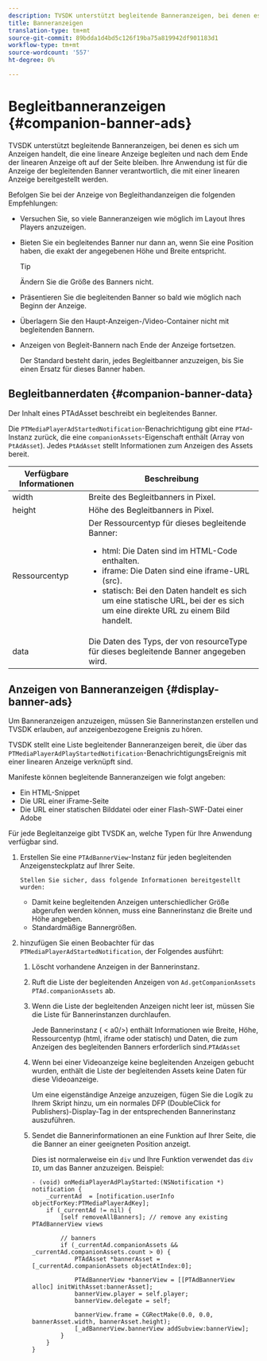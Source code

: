 ```yaml
---
description: TVSDK unterstützt begleitende Banneranzeigen, bei denen es sich um Anzeigen handelt, die eine lineare Anzeige begleiten und nach dem Ende der linearen Anzeige oft auf der Seite bleiben. Ihre Anwendung ist für die Anzeige der begleitenden Banner verantwortlich, die mit einer linearen Anzeige bereitgestellt werden.
title: Banneranzeigen
translation-type: tm+mt
source-git-commit: 89bdda1d4bd5c126f19ba75a819942df901183d1
workflow-type: tm+mt
source-wordcount: '557'
ht-degree: 0%

---
```



# Begleitbanneranzeigen {#companion-banner-ads}

TVSDK unterstützt begleitende Banneranzeigen, bei denen es sich um Anzeigen handelt, die eine lineare Anzeige begleiten und nach dem Ende der linearen Anzeige oft auf der Seite bleiben. Ihre Anwendung ist für die Anzeige der begleitenden Banner verantwortlich, die mit einer linearen Anzeige bereitgestellt werden.

Befolgen Sie bei der Anzeige von Begleithandanzeigen die folgenden Empfehlungen:

* Versuchen Sie, so viele Banneranzeigen wie möglich im Layout Ihres Players anzuzeigen.
* Bieten Sie ein begleitendes Banner nur dann an, wenn Sie eine Position haben, die exakt der angegebenen Höhe und Breite entspricht.

   >[!TIP]
   >
   >Ändern Sie die Größe des Banners nicht.

* Präsentieren Sie die begleitenden Banner so bald wie möglich nach Beginn der Anzeige.
* Überlagern Sie den Haupt-Anzeigen-/Video-Container nicht mit begleitenden Bannern.
* Anzeigen von Begleit-Bannern nach Ende der Anzeige fortsetzen.

   Der Standard besteht darin, jedes Begleitbanner anzuzeigen, bis Sie einen Ersatz für dieses Banner haben.

## Begleitbannerdaten {#companion-banner-data}

Der Inhalt eines PTAdAsset beschreibt ein begleitendes Banner.

<!--<a id="section_D730B4FD6FD749E9860B6A07FC110552"></a>-->

Die `PTMediaPlayerAdStartedNotification`-Benachrichtigung gibt eine `PTAd`-Instanz zurück, die eine `companionAssets`-Eigenschaft enthält (Array von `PtAdAsset`).
Jedes `PtAdAsset` stellt Informationen zum Anzeigen des Assets bereit.

<table id="table_760C885E2DCA4BE983CC57FDA7BD5B14"> 
 <thead> 
  <tr> 
   <th colname="col1" class="entry"> Verfügbare Informationen </th> 
   <th colname="col2" class="entry"> Beschreibung </th> 
  </tr> 
 </thead>
 <tbody> 
  <tr> 
   <td colname="col1"> width </td> 
   <td colname="col2"> Breite des Begleitbanners in Pixel. </td> 
  </tr> 
  <tr> 
   <td colname="col1"> height </td> 
   <td colname="col2"> Höhe des Begleitbanners in Pixel. </td> 
  </tr> 
  <tr> 
   <td colname="col1"> Ressourcentyp </td> 
   <td colname="col2">Der Ressourcentyp für dieses begleitende Banner: 
    <ul id="ul_A067787FE49E4B6095BE0AC1D447DBB3"> 
     <li id="li_02B7224C67004095B3F6E50FD21E507E">html: Die Daten sind im HTML-Code enthalten. </li> 
     <li id="li_5F37E14472424F808C6094F42009E676">iframe: Die Daten sind eine iframe-URL (src). </li> 
     <li id="li_76B945007CE842158B5125422765E0B2">statisch: Bei den Daten handelt es sich um eine statische URL, bei der es sich um eine direkte URL zu einem Bild handelt. </li> 
    </ul> </td> 
  </tr> 
  <tr> 
   <td colname="col1"> data </td> 
   <td colname="col2"> Die Daten des Typs, der von <span class="codeph"> resourceType</span> für dieses begleitende Banner angegeben wird. </td> 
  </tr> 
 </tbody> 
</table>

## Anzeigen von Banneranzeigen {#display-banner-ads}

Um Banneranzeigen anzuzeigen, müssen Sie Bannerinstanzen erstellen und TVSDK erlauben, auf anzeigenbezogene Ereignis zu hören.

TVSDK stellt eine Liste begleitender Banneranzeigen bereit, die über das `PTMediaPlayerAdPlayStartedNotification`-BenachrichtigungsEreignis mit einer linearen Anzeige verknüpft sind.

Manifeste können begleitende Banneranzeigen wie folgt angeben:

* Ein HTML-Snippet
* Die URL einer iFrame-Seite
* Die URL einer statischen Bilddatei oder einer Flash-SWF-Datei einer Adobe

Für jede Begleitanzeige gibt TVSDK an, welche Typen für Ihre Anwendung verfügbar sind.

1. Erstellen Sie eine `PTAdBannerView`-Instanz für jeden begleitenden Anzeigensteckplatz auf Ihrer Seite.

       Stellen Sie sicher, dass folgende Informationen bereitgestellt wurden:
   
   * Damit keine begleitenden Anzeigen unterschiedlicher Größe abgerufen werden können, muss eine Bannerinstanz die Breite und Höhe angeben.
   * Standardmäßige Bannergrößen.

1. hinzufügen Sie einen Beobachter für das `PTMediaPlayerAdStartedNotification`, der Folgendes ausführt:
   1. Löscht vorhandene Anzeigen in der Bannerinstanz.
   1. Ruft die Liste der begleitenden Anzeigen von `Ad.getCompanionAssets` `PTAd.companionAssets` ab.
   1. Wenn die Liste der begleitenden Anzeigen nicht leer ist, müssen Sie die Liste für Bannerinstanzen durchlaufen.

      Jede Bannerinstanz ( &lt; a0/>) enthält Informationen wie Breite, Höhe, Ressourcentyp (html, iframe oder statisch) und Daten, die zum Anzeigen des begleitenden Banners erforderlich sind.`PTAdAsset`
   1. Wenn bei einer Videoanzeige keine begleitenden Anzeigen gebucht wurden, enthält die Liste der begleitenden Assets keine Daten für diese Videoanzeige.

      Um eine eigenständige Anzeige anzuzeigen, fügen Sie die Logik zu Ihrem Skript hinzu, um ein normales DFP (DoubleClick for Publishers)-Display-Tag in der entsprechenden Bannerinstanz auszuführen.
   1. Sendet die Bannerinformationen an eine Funktion auf Ihrer Seite, die die Banner an einer geeigneten Position anzeigt.

      Dies ist normalerweise ein `div` und Ihre Funktion verwendet das `div ID`, um das Banner anzuzeigen. Beispiel:

      ```
      - (void) onMediaPlayerAdPlayStarted:(NSNotification *) notification { 
          _currentAd  = [notification.userInfo  objectForKey:PTMediaPlayerAdKey];  
          if (_currentAd != nil) { 
              [self removeAllBanners]; // remove any existing PTAdBannerView views 
      
              // banners 
              if (_currentAd.companionAssets && _currentAd.companionAssets.count > 0) { 
                  PTAdAsset *bannerAsset = [_currentAd.companionAssets objectAtIndex:0]; 
      
                  PTAdBannerView *bannerView = [[PTAdBannerView alloc] initWithAsset:bannerAsset];  
                  bannerView.player = self.player; 
                  bannerView.delegate = self; 
      
                  bannerView.frame = CGRectMake(0.0, 0.0, bannerAsset.width, bannerAsset.height);  
                  [_adBannerView.bannerView addSubview:bannerView]; 
              } 
          } 
      }
      ```
